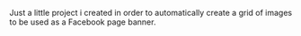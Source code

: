 Just a little project i created in order to automatically create a grid of images to be used as a Facebook page banner. 

